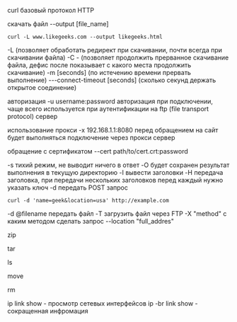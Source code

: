
curl базовый протокол HTTP

скачать файл
--output [file_name]
```
curl -L www.likegeeks.com --output likegeeks.html
```
 -L (позволяет обработать редирект при скачивании, почти всегда при скачивании файла)
-C - (позволяет продолжить прерванное скачивание файла, дефис после показывает с какого места продолжить скачивание)
-m [seconds] (по истечению времени прервать выполнение)
---connect-timeout [seconds] (сколько секунд держать открытое соединение)

авторизация
-u username:password авторизация при подключении, чаще всего используется при аутентификации на ftp (file transport protocol) сервер

использование прокси 
-x 192.168.1.1:8080 перед обращением на сайт будет выполняться подключение через прокси сервер

обращение с сертификатом 
--cert path/to/cert.crt:password

-s тихий режим, не выводит ничего в ответ
-O будет сохранен результат выполнения в текущую директорию
-I вывести заголовки
-H передача заголовка, при передачи нескольких заголовков перед каждый нужно указать ключ
-d передать POST запрос 
```
curl -d 'name=geek&location=usa' http://example.com
```
-d @filename передать файл
-T загрузить файл через FTP
-X "method" с каким методом сделать запрос
--location "full_addres"

zip

tar

ls

move

rm

ip link show - просмотр сетевых интерфейсов
ip -br link show - сокращенная инфромация